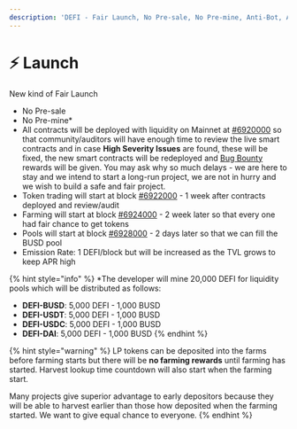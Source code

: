 ```yaml
---
description: 'DEFI - Fair Launch, No Pre-sale, No Pre-mine, Anti-Bot, Anti Whale'
---
```


# ⚡ Launch

New kind of Fair Launch

* No Pre-sale
* No Pre-mine\*
* All contracts will be deployed with liquidity on Mainnet at [\#6920000](https://testnet.bscscan.com/block/countdown/6922000) so that community/auditors will have enough time to review the live smart contracts and in case **High Severity Issues** are found, these will be fixed, the new smart contracts will be redeployed and [Bug Bounty](security/bug-bounty.md) rewards will be given. You may ask why so much delays - we are here to stay and we intend to start a long-run project, we are not in hurry and we wish to build a safe and fair project.
* Token trading will start at block [\#6922000](https://testnet.bscscan.com/block/countdown/6922000) - 1 week after contracts deployed and review/audit
* Farming will start at block [\#6924000](https://testnet.bscscan.com/block/countdown/6922000) - 2 week later so that every one had fair chance to get tokens
* Pools will start at block [\#6928000](https://testnet.bscscan.com/block/countdown/6922000) - 2 days later so that we can fill the BUSD pool
* Emission Rate: 1 DEFI/block but will be increased as the TVL grows to keep APR high

{% hint style="info" %}
\*The developer will mine 20,000 DEFI for liquidity pools which will be distributed as follows:

* **DEFI-BUSD**: 5,000 DEFI - 1,000 BUSD
* **DEFI-USDT**: 5,000 DEFI - 1,000 BUSD
* **DEFI-USDC**: 5,000 DEFI - 1,000 BUSD
* **DEFI-DAI**:     5,000 DEFI - 1,000 BUSD
{% endhint %}

{% hint style="warning" %}
LP tokens can be deposited into the farms before farming starts but there will be **no farming rewards** until farming has started. Harvest lookup time countdown will also start when the farming start.

Many projects give superior advantage to early depositors because they will be able to harvest earlier than those how deposited when the farming started. We want to give equal chance to everyone.
{% endhint %}

​

​

​

